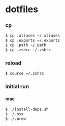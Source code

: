 # dotfiles

### cp

```bash
$ cp .aliases ~/.aliases
$ cp .exports ~/.exports
$ cp .path ~/.path
$ cp .zshrc ~/.zshrc
```

### reload

```bash
$ source ~/.zshrc
```

### initial run

#### mac

```bash
$ ./install-deps.sh
$ ./.osx
$ ./.brew
```
